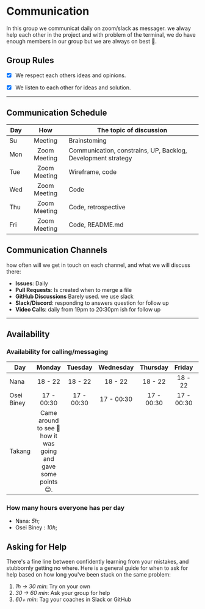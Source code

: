 # Communication

In this group we communicat daily on zoom/slack as messager. we alway help each
other in the project and with problem of the terminal, we do have enough members
in our group but we are always on best 🙌.

## Group Rules

- [x] We respect each others ideas and opinions.

- [x] We listen to each other for ideas and solution.

<!-- any general rules you'd like to set for your group? -->

---

## Communication Schedule

| Day |     How      | The topic of discussion                                      |
| --- | :----------: | ------------------------------------------------------------ |
| Su  |   Meeting    | Brainstoming                                                 |
| Mon | Zoom Meeting | Communication, constrains, UP, Backlog, Development strategy |
| Tue | Zoom Meeting | Wireframe, code                                              |
| Wed | Zoom Meeting | Code                                                         |
| Thu | Zoom Meeting | Code, retrospective                                          |
| Fri | Zoom Meeting | Code, README.md                                              |

## Communication Channels

how often will we get in touch on each channel, and what we will discuss there:

- **Issues**: Daily
- **Pull Requests**: Is created when to merge a file
- **GitHub Discussions** Barely used. we use slack
- **Slack/Discord**: responding to answers question for follow up
- **Video Calls**: daily from 19pm to 20:30pm ish for follow up

---

## Availability

### Availability for calling/messaging

| Day        |                             Monday                              |  Tuesday   | Wednesday  |  Thursday  |   Friday   |  Saturday  |   Sunday   |
| ---------- | :-------------------------------------------------------------: | :--------: | :--------: | :--------: | :--------: | :--------: | :--------: |
| Nana       |                             18 - 22                             |  18 - 22   |  18 - 22   |  18 - 22   |  18 - 22   |  18 - 22   |  18 - 22   |
| Osei Biney |                           17 - 00:30                            | 17 - 00:30 | 17 - 00:30 | 17 - 00:30 | 17 - 00:30 | 17 - 00:30 | 17 - 00:30 |
| Takang     | Came around to see 🧐 how it was going and gave some points 😊. |

### How many hours everyone has per day

- Nana: _5h_;
- Osei Biney : _10h_;

## Asking for Help

There's a fine line between confidently learning from your mistakes, and
stubbornly getting no where. Here is a general guide for when to ask for help
based on how long you've been stuck on the same problem:

1. _1h -> 30 min_: Try on your own
2. _30 -> 60 min_: Ask your group for help
3. _60+ min_: Tag your coaches in Slack or GitHub
